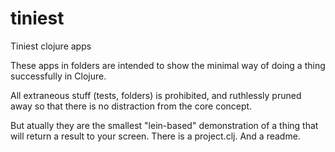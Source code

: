 # tiniest
Tiniest clojure apps

These apps in folders are intended to show the minimal way of doing a thing successfully in Clojure.

All extraneous stuff (tests, folders) is prohibited, and ruthlessly pruned away so that there is no distraction from the core concept.

But atually they are the smallest "lein-based" demonstration of a thing that will return a result to your screen.  There is a project.clj.  And a readme.

